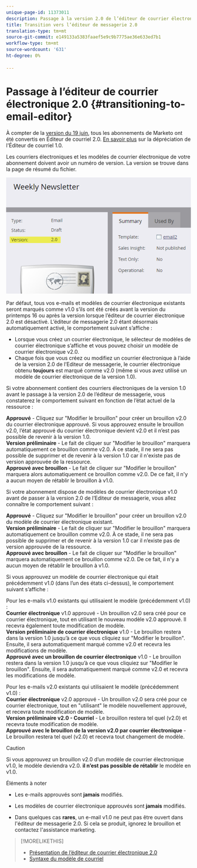 ```yaml
---
unique-page-id: 11373011
description: Passage à la version 2.0 de l’éditeur de courrier électronique - Documentation du marketing - Documentation du produit
title: Transition vers l’éditeur de messagerie 2.0
translation-type: tm+mt
source-git-commit: e149133a5383faaef5e9c9b7775ae36e633ed7b1
workflow-type: tm+mt
source-wordcount: '631'
ht-degree: 0%

---
```



# Passage à l’éditeur de courrier électronique 2.0 {#transitioning-to-email-editor}

À compter de la [version du 19 juin](../../../../release-notes/2016/release-notes-spring-16.md), tous les abonnements de Marketo ont été convertis en Éditeur de courriel 2.0. [En savoir plus](https://nation.marketo.com/docs/DOC-7038) sur la dépréciation de l&#39;Éditeur de courriel 1.0.

Les courriers électroniques et les modèles de courrier électronique de votre abonnement doivent avoir un numéro de version. La version se trouve dans la page de résumé du fichier.

![](assets/five-5.png)

Par défaut, tous vos e-mails et modèles de courrier électronique existants seront marqués comme v1.0 s’ils ont été créés avant la version du printemps 16 ou après la version lorsque l’éditeur de courrier électronique 2.0 est désactivé. L’éditeur de messagerie 2.0 étant désormais automatiquement activé, le comportement suivant s’affiche :

* Lorsque vous créez un courrier électronique, le sélecteur de modèles de courrier électronique [](email-template-picker-overview.md) s’affiche et vous pouvez choisir un modèle de courrier électronique v2.0.
* Chaque fois que vous créez ou modifiez un courrier électronique à l’aide de la version 2.0 de l’Editeur de messagerie, le courrier électronique obtenu **toujours** est marqué comme v2.0 (même si vous avez utilisé un modèle de courrier électronique de la version 1.0).

Si votre abonnement contient des courriers électroniques de la version 1.0 avant le passage à la version 2.0 de l’éditeur de messagerie, vous constaterez le comportement suivant en fonction de l’état actuel de la ressource :

**Approuvé**  - Cliquez sur &quot;Modifier le brouillon&quot; pour créer un brouillon v2.0 du courrier électronique approuvé. Si vous approuvez ensuite le brouillon v2.0, l’état approuvé du courrier électronique devient v2.0 et il n’est pas possible de revenir à la version 1.0.\
**Version préliminaire**  - Le fait de cliquer sur &quot;Modifier le brouillon&quot; marquera automatiquement ce brouillon comme v2.0. À ce stade, il ne sera pas possible de supprimer et de revenir à la version 1.0 car il n&#39;existe pas de version approuvée de la ressource.\
**Approuvé avec brouillon**  - Le fait de cliquer sur &quot;Modifier le brouillon&quot; marquera alors automatiquement ce brouillon comme v2.0. De ce fait, il n&#39;y a aucun moyen de rétablir le brouillon à v1.0.

Si votre abonnement dispose de modèles de courrier électronique v1.0 avant de passer à la version 2.0 de l’Editeur de messagerie, vous allez connaître le comportement suivant :

**Approuvé**  - Cliquez sur &quot;Modifier le brouillon&quot; pour créer un brouillon v2.0 du modèle de courrier électronique existant.\
**Version préliminaire**  - Le fait de cliquer sur &quot;Modifier le brouillon&quot; marquera automatiquement ce brouillon comme v2.0. À ce stade, il ne sera pas possible de supprimer et de revenir à la version 1.0 car il n’existe pas de version approuvée de la ressource.\
**Approuvé avec brouillon**  - Le fait de cliquer sur &quot;Modifier le brouillon&quot; marquera automatiquement ce brouillon comme v2.0. De ce fait, il n&#39;y a aucun moyen de rétablir le brouillon à v1.0.

Si vous approuvez un modèle de courrier électronique qui était précédemment v1.0 (dans l’un des états ci-dessus), le comportement suivant s’affiche :

Pour les e-mails v1.0 existants qui utilisaient le modèle (précédemment v1.0) :\
**Courrier électronique**  v1.0 approuvé - Un brouillon v2.0 sera créé pour ce courrier électronique, tout en utilisant le nouveau modèle v2.0 approuvé. Il recevra également toute modification de modèle.\
**Version préliminaire de courrier électronique**  v1.0 - Le brouillon restera dans la version 1.0 jusqu’à ce que vous cliquiez sur &quot;Modifier le brouillon&quot;. Ensuite, il sera automatiquement marqué comme v2.0 et recevra les modifications de modèle.\
**Approuvé avec un brouillon de courrier électronique**  v1.0 - Le brouillon restera dans la version 1.0 jusqu’à ce que vous cliquiez sur &quot;Modifier le brouillon&quot;. Ensuite, il sera automatiquement marqué comme v2.0 et recevra les modifications de modèle.

Pour les e-mails v2.0 existants qui utilisaient le modèle (précédemment v1.0) :\
**Courrier électronique**  v2.0 approuvé - Un brouillon v2.0 sera créé pour ce courrier électronique, tout en &quot;utilisant&quot; le modèle nouvellement approuvé, et recevra toute modification de modèle.\
**Version préliminaire v2.0 - Courriel**  - Le brouillon restera tel quel (v2.0) et recevra toute modification de modèle.\
**Approuvé avec le brouillon de la version v2.0 par courrier électronique**  - Le brouillon restera tel quel (v2.0) et recevra tout changement de modèle.

>[!CAUTION]
>
>Si vous approuvez un brouillon v2.0 d’un modèle de courrier électronique v1.0, le modèle deviendra v2.0. **il n’est pas possible de rétablir** le modèle en v1.0.

Éléments à noter

* Les e-mails approuvés sont **jamais** modifiés.

* Les modèles de courrier électronique approuvés sont **jamais** modifiés.

* Dans quelques cas **rares**, un e-mail v1.0 ne peut pas être ouvert dans l&#39;éditeur de messagerie 2.0. Si cela se produit, ignorez le brouillon et contactez l&#39;assistance marketing.

>[!MORELIKETHIS]
>
>* [Présentation de l’éditeur de courrier électronique 2.0](email-editor-v2-0-overview.md)
>* [Syntaxe du modèle de courriel](email-template-syntax.md)

>



